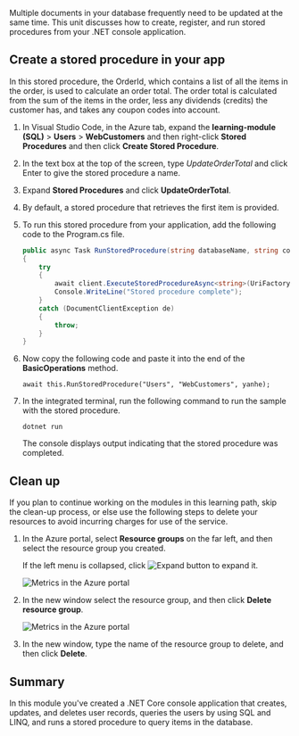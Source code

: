 Multiple documents in your database frequently need to be updated at the same time. This unit discusses how to create, register, and run stored procedures from your .NET console application.

## Create a stored procedure in your app

In this stored procedure, the OrderId, which contains a list of all the items in the order, is used to calculate an order total. The order total is calculated from the sum of the items in the order, less any dividends (credits) the customer has, and takes any coupon codes into account.

1. In Visual Studio Code, in the Azure tab, expand the **learning-module (SQL)** > **Users** > **WebCustomers** and then right-click **Stored Procedures** and then click **Create Stored Procedure**.

1. In the text box at the top of the screen, type *UpdateOrderTotal* and click Enter to give the stored procedure a name.

1. Expand **Stored Procedures** and click **UpdateOrderTotal**.

1. By default, a stored procedure that retrieves the first item is provided.

1. To run this stored procedure from your application, add the following code to the Program.cs file.

    ```csharp
    public async Task RunStoredProcedure(string databaseName, string collectionName, User user)
    {
        try
        {
            await client.ExecuteStoredProcedureAsync<string>(UriFactory.CreateStoredProcedureUri(databaseName, collectionName, "sample"), new RequestOptions { PartitionKey = new PartitionKey(user.UserId) });
            Console.WriteLine("Stored procedure complete");
        }
        catch (DocumentClientException de)
        {
            throw;
        }
    }
    ```
    <!--TODO: Update sproc to take order total and check for available dividend, and use of summer coupon code, and provide updated total-->

1. Now copy the following code and paste it into the end of the **BasicOperations** method.

    ```
    await this.RunStoredProcedure("Users", "WebCustomers", yanhe);
    ```

1. In the integrated terminal, run the following command to run the sample with the stored procedure.

    ```
    dotnet run
    ```
    The console displays output indicating that the stored procedure was completed.

## Clean up

If you plan to continue working on the modules in this learning path, skip the clean-up process, or else use the following steps to delete your resources to avoid incurring charges for use of the service.

1. In the Azure portal, select **Resource groups** on the far left, and then select the resource group you created.  

    If the left menu is collapsed, click ![Expand button](../media/5-javascript-programming/expand.png) to expand it.

   ![Metrics in the Azure portal](../media/5-javascript-programming/delete-resources-select.png)

1. In the new window select the resource group, and then click **Delete resource group**.

   ![Metrics in the Azure portal](../media/5-javascript-programming/delete-resources.png)

1. In the new window, type the name of the resource group to delete, and then click **Delete**.

## Summary

In this module you've created a .NET Core console application that creates, updates, and deletes user records, queries the users by using SQL and LINQ, and runs a stored procedure to query items in the database.